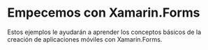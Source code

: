 Empecemos con Xamarin.Forms
======

Estos ejemplos le ayudarán a aprender los conceptos básicos de la creación de aplicaciones móviles con Xamarin.Forms.
